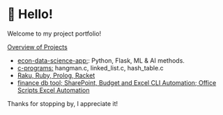 # 👋 Hello!

Welcome to my project portfolio! 

<ins>Overview of Projects</ins>
* [econ-data-science-app:](https://github.com/jesse-curran/my-programs/tree/main/econ-data-science-app): Python, Flask, ML & AI methods.
* [c-programs:](https://github.com/jesse-curran/my-programs/tree/main/c-programs) hangman.c, linked_list.c, hash_table.c
* [Raku, Ruby, Prolog, Racket](https://github.com/jesse-curran/my-programs/tree/main/other-programs)
* [finance db tool; SharePoint, Budget and Excel CLI Automation; Office Scripts Excel Automation](https://github.com/jesse-curran/my-programs/blob/main/work_programming_scripts.pdf)

Thanks for stopping by, I appreciate it!
